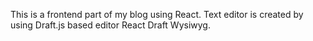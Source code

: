This is a frontend part of my blog using React. Text editor is created by using Draft.js based editor React Draft Wysiwyg.
